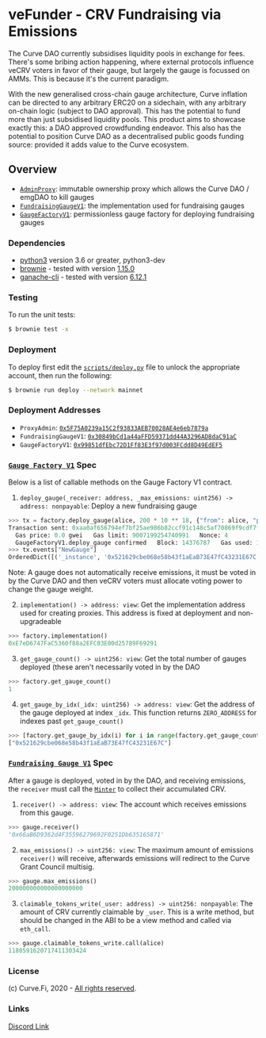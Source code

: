 # veFunder - CRV Fundraising via Emissions

The Curve DAO currently subsidises liquidity pools in exchange for fees. There's some bribing action happening, where external protocols influence veCRV voters in favor of their gauge, but largely the gauge is focussed on AMMs. This is because it's the current paradigm.

With the new generalised cross-chain gauge architecture, Curve inflation can be directed to any arbitrary ERC20 on a sidechain, with any arbitrary on-chain logic (subject to DAO approval). This has the potential to fund more than just subsidised liquidity pools. This product aims to showcase exactly this: a DAO approved crowdfunding endeavor. This also has the potential to position Curve DAO as a decentralised public goods funding source: provided it adds value to the Curve ecosystem.

## Overview

- [`AdminProxy`](./contracts/AdminProxy.vy): immutable ownership proxy which allows the Curve DAO / emgDAO to kill gauges
- [`FundraisingGaugeV1`](./contracts/FundraisingGaugeV1.vy): the implementation used for fundraising gauges
- [`GaugeFactoryV1`](./contracts/GaugeFactoryV1.vy): permissionless gauge factory for deploying fundraising gauges

### Dependencies

* [python3](https://www.python.org/downloads/release/python-368/) version 3.6 or greater, python3-dev
* [brownie](https://github.com/eth-brownie/brownie) - tested with version [1.15.0](https://github.com/eth-brownie/brownie/releases/tag/v1.17.2)
* [ganache-cli](https://github.com/trufflesuite/ganache-cli) - tested with version [6.12.1](https://github.com/trufflesuite/ganache-cli/releases/tag/v6.12.1)

### Testing

To run the unit tests:

```bash
$ brownie test -x
```

### Deployment

To deploy first edit the [`scripts/deploy.py`](./scripts/deploy.py) file to unlock the appropriate account, then run the following:

```bash
$ brownie run deploy --network mainnet
```

### Deployment Addresses

- `ProxyAdmin`: [`0x5F75A0239a15C2f93833AEB70028AE4e6eb7879a`](https://etherscan.io/address/0x5F75A0239a15C2f93833AEB70028AE4e6eb7879a)
- `FundraisingGaugeV1`: [`0x30849bCd1a44aFFD59371dd44A3296AD8daC91aC`](https://etherscan.io/address/0x30849bCd1a44aFFD59371dd44A3296AD8daC91aC)
- `GaugeFactoryV1`: [`0x99851dfEbc72D1Ff83E3f97d003FCdd8D49EdEF5`](https://etherscan.io/address/0x99851dfEbc72D1Ff83E3f97d003FCdd8D49EdEF5)

### [`Gauge Factory V1`](./contracts/GaugeFactoryV1.vy) Spec

Below is a list of callable methods on the Gauge Factory V1 contract.

1. `deploy_gauge(_receiver: address, _max_emissions: uint256) -> address: nonpayable`: Deploy a new fundraising gauge

```python
>>> tx = factory.deploy_gauge(alice, 200 * 10 ** 18, {"from": alice, "priority_fee": "2 gwei"})
Transaction sent: 0xaa0af656794ef7bf25ae986b82ccf91c148c5af70869f9cdf7f23ab5cbcb35e6
  Gas price: 0.0 gwei   Gas limit: 9007199254740991   Nonce: 4
  GaugeFactoryV1.deploy_gauge confirmed   Block: 14376787   Gas used: 193770 (85.00%)
>>> tx.events["NewGauge"]
OrderedDict([('_instance', '0x521629cbe068e58b43f1aEaB73E47fC43231E67C'), ('_receiver', '0x66aB6D9362d4F35596279692F0251Db635165871'), ('_max_emissions', 200000000000000000000))])
```

Note: A gauge does not automatically receive emissions, it must be voted in by the Curve DAO and then veCRV voters must allocate voting power to change the gauge weight.

2. `implementation() -> address: view`: Get the implementation address used for creating proxies. This address is fixed at deployment and non-upgradeable

```python
>>> factory.implementation()
0xE7eD6747FaC5360f88a2EFC03E00d25789F69291
```

3. `get_gauge_count() -> uint256: view`: Get the total number of gauges deployed (these aren't necessarily voted in by the DAO

```python
>>> factory.get_gauge_count()
1
```

4. `get_gauge_by_idx(_idx: uint256) -> address: view`: Get the address of the gauge deployed at index `_idx`. This function returns `ZERO_ADDRESS` for indexes past `get_gauge_count()`

```python
>>> [factory.get_gauge_by_idx(i) for i in range(factory.get_gauge_count())]
["0x521629cbe068e58b43f1aEaB73E47fC43231E67C"]
```

### [`Fundraising Gauge V1`](./contracts/FundraisingGaugeV1.vy) Spec

After a gauge is deployed, voted in by the DAO, and receiving emissions, the `receiver` must call the [`Minter`](https://curve.readthedocs.io/dao-gauges.html#minting-crv) to collect their accumulated CRV.

1. `receiver() -> address: view`: The account which receives emissions from this gauge.

```python
>>> gauge.receiver()
'0x66aB6D9362d4F35596279692F0251Db635165871'
```

2. `max_emissions() -> uint256: view`: The maximum amount of emissions `receiver()` will receive, afterwards emissions will redirect to the Curve Grant Council multisig.

```python
>>> gauge.max_emissions()
200000000000000000000
```

3. `claimable_tokens_write(_user: address) -> uint256: nonpayable`: The amount of CRV currently claimable by `_user`. This is a write method, but should be changed in the ABI to be a view method and called via `eth_call`.

```python
>>> gauge.claimable_tokens_write.call(alice)
1180591620717411303424
```

### License

(c) Curve.Fi, 2020 - [All rights reserved](LICENSE).

### Links

[Discord Link](https://discord.gg/PsNJQenbHm)
